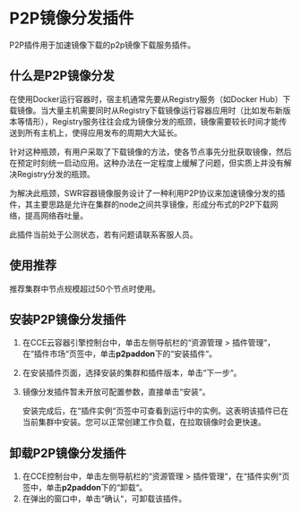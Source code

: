 # P2P镜像分发插件<a name="cce_01_0065"></a>

P2P插件用于加速镜像下载的p2p镜像下载服务插件。

## 什么是P2P镜像分发<a name="section2108141723819"></a>

在使用Docker运行容器时，宿主机通常先要从Registry服务（如Docker Hub）下载镜像。当大量主机需要同时从Registry下载镜像运行容器应用时（比如发布新版本等情形），Registry服务往往会成为镜像分发的瓶颈，镜像需要较长时间才能传送到所有主机上，使得应用发布的周期大大延长。

针对这种瓶颈，有用户采取了下载镜像的方法，使各节点事先分批获取镜像，然后在预定时刻统一启动应用。这种办法在一定程度上缓解了问题，但实质上并没有解决Registry分发的瓶颈。

为解决此瓶颈，SWR容器镜像服务设计了一种利用P2P协议来加速镜像分发的插件，其主要思路是允许在集群的node之间共享镜像，形成分布式的P2P下载网络，提高网络吞吐量。

此插件当前处于公测状态，若有问题请联系客服人员。

## 使用推荐<a name="section1666222134117"></a>

推荐集群中节点规模超过50个节点时使用。

## 安装P2P镜像分发插件<a name="section168262264114"></a>

1.  在CCE云容器引擎控制台中，单击左侧导航栏的“资源管理  \>  插件管理“，在“插件市场“页签中，单击**p2paddon**下的“安装插件“。
2.  在安装插件页面，选择安装的集群和插件版本，单击“下一步“。
3.  镜像分发插件暂未开放可配置参数，直接单击“安装“。

    安装完成后，在“插件实例“页签中可查看到运行中的实例。这表明该插件已在当前集群中安装。您可以正常创建工作负载，在拉取镜像时会更快速。


## 卸载P2P镜像分发插件<a name="section941314272594"></a>

1.  在CCE控制台中，单击左侧导航栏的“资源管理 \> 插件管理“，在“插件实例“页签中，单击**p2paddon**下的“卸载“。
2.  在弹出的窗口中，单击“确认“，可卸载该插件。

